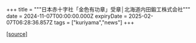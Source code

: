 +++
title = """日本赤十字社「金色有功章」受章│北海道内田鍛工株式会社"""
date = 2024-11-07T00:00:00.000Z
expiryDate = 2025-02-07T06:28:36.857Z
tags = ["kuriyama","news"]
+++


[[source]](https://www.town.kuriyama.hokkaido.jp/soshiki/38/29312.html)
